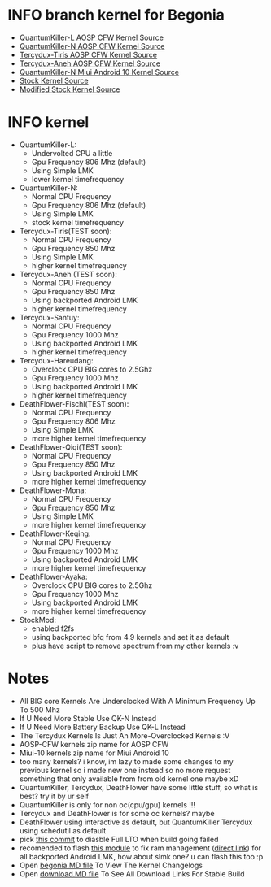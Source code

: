 # INFO branch kernel for Begonia
* <a href="https://github.com/ZyCromerZ/begonia/tree/20200907/qk-l"> QuantumKiller-L AOSP CFW Kernel Source </a>
* <a href="https://github.com/ZyCromerZ/begonia/tree/20200907/qk-n"> QuantumKiller-N AOSP CFW Kernel Source </a>
* <a href="https://github.com/ZyCromerZ/begonia/tree/20200907/Tercydux-a"> Tercydux-Tiris AOSP CFW Kernel Source </a>
* <a href="https://github.com/ZyCromerZ/begonia/tree/20200907/Tercydux-b"> Tercydux-Aneh AOSP CFW Kernel Source </a>
* <a href="https://github.com/ZyCromerZ/begonia/tree/mi10/20200829-qk-n"> QuantumKiller-N Miui Android 10 Kernel Source </a>
* <a href="https://github.com/ZyCromerZ/begonia/tree/20200907/root-upstream"> Stock Kernel Source </a>
* <a href="https://github.com/ZyCromerZ/begonia/tree/20200907/root-upstream-mod"> Modified Stock Kernel Source </a>

# INFO kernel
* QuantumKiller-L: 
    * Undervolted CPU a little
    * Gpu Frequency 806 Mhz (default)
    * Using Simple LMK
    * lower kernel timefrequency
* QuantumKiller-N:
    * Normal CPU Frequency
    * Gpu Frequency 806 Mhz (default)
    * Using Simple LMK
    * stock kernel timefrequency
* Tercydux-Tiris(TEST soon): 
    * Normal CPU Frequency
    * Gpu Frequency 850 Mhz
    * Using Simple LMK
    * higher kernel timefrequency
* Tercydux-Aneh (TEST soon): 
    * Normal CPU Frequency
    * Gpu Frequency 850 Mhz
    * Using backported Android LMK
    * higher kernel timefrequency
* Tercydux-Santuy:
    * Normal CPU Frequency
    * Gpu Frequency 1000 Mhz
    * Using backported Android LMK
    * higher kernel timefrequency
* Tercydux-Hareudang: 
    * Overclock CPU BIG cores to 2.5Ghz
    * Gpu Frequency 1000 Mhz
    * Using backported Android LMK
    * higher kernel timefrequency
* DeathFlower-Fischl(TEST soon): 
    * Normal CPU Frequency
    * Gpu Frequency 806 Mhz
    * Using Simple LMK
    * more higher kernel timefrequency
* DeathFlower-Qiqi(TEST soon): 
    * Normal CPU Frequency
    * Gpu Frequency 850 Mhz
    * Using backported Android LMK
    * more higher kernel timefrequency
* DeathFlower-Mona:
    * Normal CPU Frequency
    * Gpu Frequency 850 Mhz
    * Using Simple LMK
    * more higher kernel timefrequency
* DeathFlower-Keqing:
    * Normal CPU Frequency
    * Gpu Frequency 1000 Mhz
    * Using backported Android LMK
    * more higher kernel timefrequency
* DeathFlower-Ayaka:
    * Overclock CPU BIG cores to 2.5Ghz
    * Gpu Frequency 1000 Mhz
    * Using backported Android LMK
    * more higher kernel timefrequency
* StockMod:
    * enabled f2fs
    * using backported bfq from 4.9 kernels and set it as default
    * plus have script to remove spectrum from my other kernels :v 

# Notes
* All BIG core Kernels Are Underclocked With A Minimum Frequency Up To 500 Mhz
* If U Need More Stable Use QK-N Instead
* If U Need More Battery Backup Use QK-L Instead
* The Tercydux Kernels Is Just An More-Overclocked Kernels :V
* AOSP-CFW kernels zip name for AOSP CFW
* Miui-10 kernels zip name for Miui Android 10 
* too many kernels? i know, im lazy to made some changes to my previous kernel so i made new one instead so no more request something that only available from from old kernel one maybe xD
* QuantumKiller, Tercydux, DeathFlower have some little stuff, so what is best? try it by ur self
* QuantumKiller is only for non oc(cpu/gpu) kernels !!!
* Tercydux and DeathFlower is for some oc kernels? maybe
* DeathFlower using interactive as default, but QuantumKiller Tercydux using schedutil as default
* pick <a href='https://github.com/ZyCromerZ/begonia/commit/c6b99f9745873ce2838f1129234c0fbf96411044'>this commit</a> to diasble Full LTO when build going failed
* recomended to flash <a href="https://github.com/yc9559/qti-mem-opt/releases">this module</a> to fix ram management (<a href="https://github.com/yc9559/qti-mem-opt/releases/download/7.1/qti-mem-opt-v7.1-20200328.zip">direct link</a>) for all backported Android LMK, how about slmk one? u can flash this too :p
* Open <a href="https://github.com/ZyCromerZ/begonia/blob/changelogs/begonia.MD">begonia.MD file</a> To View The Kernel Changelogs
* Open <a href="https://github.com/ZyCromerZ/begonia/blob/changelogs/download.MD">download.MD file</a> To See All Download Links For Stable Build
